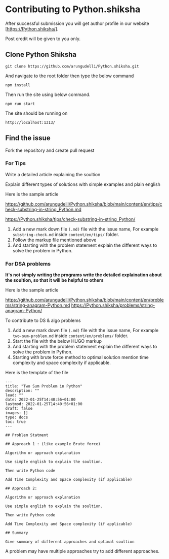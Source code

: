 # Contributing to Python.shiksha

After successful submission you will get author profile in our website [https://Python.shiksha/]. 

Post credit will be given to you only.

## Clone Python Shiksha 

```
git clone https://github.com/arungudelli/Python.shiksha.git
```

And navigate to the root folder then type the below command 

```
npm install

```
Then run the site using below command.

```
npm run start
```

The site should be running on 

```
http://localhost:1313/
```


## Find the issue 

Fork the repository and create pull request

### For Tips 

Write a detailed article explaining the soultion 

Explain different types of solutions with simple examples and plain english

Here is the sample article 

https://github.com/arungudelli/Python.shiksha/blob/main/content/en/tips/check-substring-in-string_Python.md

https://Python.shiksha/tips/check-substring-in-string_Python/

1. Add a new mark down file `(.md)` file with the issue name, For example `substring-check.md` inside `content/en/tips/` folder.
2. Follow the markup file mentioned above
3. And starting with the problem statement explain the different ways to solve the problem in Python.

### For DSA problems 

**It's not simply writing the programs write the detailed explaination about the soultion, so that it will be helpful to others**

Here is the sample article 

https://github.com/arungudelli/Python.shiksha/blob/main/content/en/problems/string-anagram-Python.md
https://Python.shiksha/problems/string-anagram-Python/

To contribute to DS & algo problems 

1. Add a new mark down file `(.md)` file with the issue name, For example `two-sum-problem.md` inside `content/en/problems/` folder.
2. Start the file with the below HUGO markup 
3. And starting with the problem statement explain the different ways to solve the problem in Python.
4. Starting with brute force method to optimal solution mention time complexity and space complexity if applicable.

Here is the template of the file

```
---
title: "Two Sum Problem in Python"
description: ""
lead: ""
date: 2022-01-25T14:40:56+01:00
lastmod: 2022-01-25T14:40:56+01:00
draft: false
images: []
type: docs
toc: true
---

## Problem Statment 

## Approach 1 : (like example Brute force)

Algorithm or approach explanation

Use simple english to explain the soultion.

Then write Python code 

Add Time Complexity and Space complexity (if applicable)

## Approach 2: 

Algorithm or approach explanation

Use simple english to explain the soultion.

Then write Python code 

Add Time Complexity and Space complexity (if applicable)

## Summary

Give summary of different approaches and optimal soultion

```

A problem may have multiple approaches try to add different approaches.  
 
